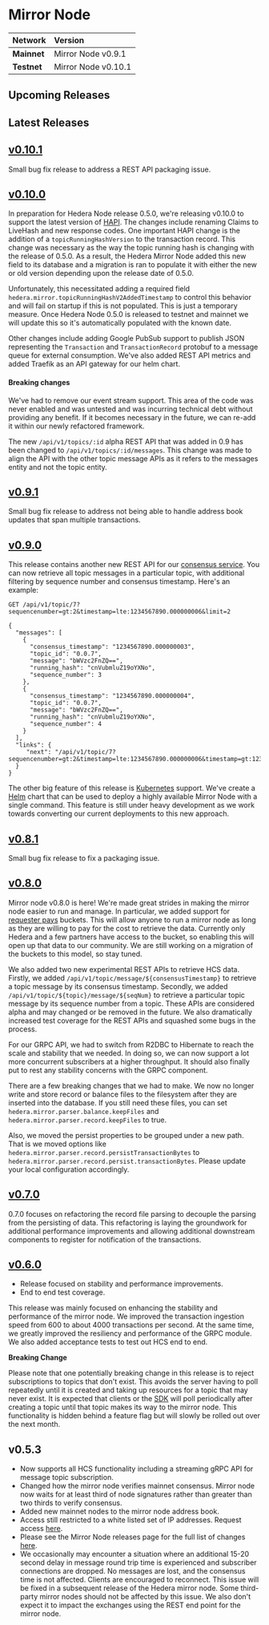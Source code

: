 # Mirror Node

| Network | Version |
| :--- | :--- |
| **Mainnet** | Mirror Node v0.9.1 |
| **Testnet** | Mirror Node v0.10.1 |

## Upcoming Releases

## Latest Releases

## [v0.10.1](https://github.com/hashgraph/hedera-mirror-node/releases/tag/v0.10.1)

Small bug fix release to address a REST API packaging issue.

## [v0.10.0](https://github.com/hashgraph/hedera-mirror-node/releases/tag/v0.10.0)

In preparation for Hedera Node release 0.5.0, we're releasing v0.10.0 to support the latest version of [HAPI](https://docs.hedera.com/guides/docs/hedera-api). The changes include renaming Claims to LiveHash and new response codes. One important HAPI change is the addition of a `topicRunningHashVersion` to the transaction record. This change was necessary as the way the topic running hash is changing with the release of 0.5.0. As a result, the Hedera Mirror Node added this new field to its database and a migration is ran to populate it with either the new or old version depending upon the release date of 0.5.0.

Unfortunately, this necessitated adding a required field `hedera.mirror.topicRunningHashV2AddedTimestamp` to control this behavior and will fail on startup if this is not populated. This is just a temporary measure. Once Hedera Node 0.5.0 is released to testnet and mainnet we will update this so it's automatically populated with the known date.

Other changes include adding Google PubSub support to publish JSON representing the `Transaction` and `TransactionRecord` protobuf to a message queue for external consumption. We've also added REST API metrics and added Traefik as an API gateway for our helm chart.

#### Breaking changes

We've had to remove our event stream support. This area of the code was never enabled and was untested and was incurring technical debt without providing any benefit. If it becomes necessary in the future, we can re-add it within our newly refactored framework.

The new `/api/v1/topics/:id` alpha REST API that was added in 0.9 has been changed to `/api/v1/topics/:id/messages`. This change was made to align the API with the other topic message APIs as it refers to the messages entity and not the topic entity.

## [v0.9.1](https://github.com/hashgraph/hedera-mirror-node/releases/tag/v0.9.1)

Small bug fix release to address not being able to handle address book updates that span multiple transactions.

## [v0.9.0](https://github.com/hashgraph/hedera-mirror-node/releases/tag/v0.9.0)

This release contains another new REST API for our [consensus service](https://www.hedera.com/consensus-service/). You can now retrieve all topic messages in a particular topic, with additional filtering by sequence number and consensus timestamp. Here's an example:

`GET /api/v1/topic/7?sequencenumber=gt:2&timestamp=lte:1234567890.000000006&limit=2`

```text
{
  "messages": [
    {
      "consensus_timestamp": "1234567890.000000003",
      "topic_id": "0.0.7",
      "message": "bWVzc2FnZQ==",
      "running_hash": "cnVubmluZ19oYXNo",
      "sequence_number": 3
    },
    {
      "consensus_timestamp": "1234567890.000000004",
      "topic_id": "0.0.7",
      "message": "bWVzc2FnZQ==",
      "running_hash": "cnVubmluZ19oYXNo",
      "sequence_number": 4
    }
  ],
  "links": {
     "next": "/api/v1/topic/7?sequencenumber=gt:2&timestamp=lte:1234567890.000000006&timestamp=gt:1234567890.000000004&limit=2"
  }
}
```

The other big feature of this release is [Kubernetes](https://kubernetes.io/) support. We've create a [Helm](https://helm.sh/) chart that can be used to deploy a highly available Mirror Node with a single command. This feature is still under heavy development as we work towards converting our current deployments to this new approach.

## [v0.8.1](https://github.com/hashgraph/hedera-mirror-node/releases/tag/v0.8.1)

Small bug fix release to fix a packaging issue.

## [v0.8.0](https://github.com/hashgraph/hedera-mirror-node/releases/tag/v0.8.0)

Mirror node v0.8.0 is here! We're made great strides in making the mirror node easier to run and manage. In particular, we added support for [requester pays](https://docs.aws.amazon.com/AmazonS3/latest/dev/RequesterPaysBuckets.html) buckets. This will allow anyone to run a mirror node as long as they are willing to pay for the cost to retrieve the data. Currently only Hedera and a few partners have access to the bucket, so enabling this will open up that data to our community. We are still working on a migration of the buckets to this model, so stay tuned.

We also added two new experimental REST APIs to retrieve HCS data. Firstly, we added `/api/v1/topic/message/${consensusTimestamp}` to retrieve a topic message by its consensus timestamp. Secondly, we added `/api/v1/topic/${topic}/message/${seqNum}` to retrieve a particular topic message by its sequence number from a topic. These APIs are considered alpha and may changed or be removed in the future. We also dramatically increased test coverage for the REST APIs and squashed some bugs in the process.

For our GRPC API, we had to switch from R2DBC to Hibernate to reach the scale and stability that we needed. In doing so, we can now support a lot more concurrent subscribers at a higher throughput. It should also finally put to rest any stability concerns with the GRPC component.

There are a few breaking changes that we had to make. We now no longer write and store record or balance files to the filesystem after they are inserted into the database. If you still need these files, you can set `hedera.mirror.parser.balance.keepFiles` and `hedera.mirror.parser.record.keepFiles` to true.

Also, we moved the persist properties to be grouped under a new path. That is we moved options like `hedera.mirror.parser.record.persistTransactionBytes` to `hedera.mirror.parser.record.persist.transactionBytes`. Please update your local configuration accordingly.

## [v0.7.0](https://github.com/hashgraph/hedera-mirror-node/releases/tag/v0.7.0)

0.7.0 focuses on refactoring the record file parsing to decouple the parsing from the persisting of data. This refactoring is laying the groundwork for additional performance improvements and allowing additional downstream components to register for notification of the transactions.



## [v0.6.0](https://github.com/hashgraph/hedera-mirror-node/releases/tag/v0.6.0)

* Release focused on stability and performance improvements. 
* End to end test coverage. 

This release was mainly focused on enhancing the stability and performance of the mirror node. We improved the transaction ingestion speed from 600 to about 4000 transactions per second. At the same time, we greatly improved the resiliency and performance of the GRPC module. We also added acceptance tests to test out HCS end to end.

**Breaking Change**

Please note that one potentially breaking change in this release is to reject subscriptions to topics that don't exist. This avoids the server having to poll repeatedly until it is created and taking up resources for a topic that may never exist. It is expected that clients or the [SDK](https://github.com/hashgraph/hedera-sdk-java/issues/367) will poll periodically after creating a topic until that topic makes its way to the mirror node. This functionality is hidden behind a feature flag but will slowly be rolled out over the next month.

## v0.5.3

* Now supports all HCS functionality including a streaming gRPC API for message topic subscription. 
* Changed how the mirror node verifies mainnet consensus. Mirror node now waits for at least third of node signatures rather than greater than two thirds to verify consensus.
*  Added new mainnet nodes to the mirror node address book.
* Access still restricted to a white listed set of IP addresses. Request access [here](https://learn.hedera.com/l/576593/2020-01-13/7z5jb).
* Please see the Mirror Node releases page for the full list of changes [here](https://github.com/hashgraph/hedera-mirror-node/releases).
* We occasionally may encounter a situation where an additional 15-20 second delay in message round trip time is experienced and subscriber connections are dropped. No messages are lost, and the consensus time is not affected. Clients are encouraged to reconnect. This issue will be fixed in a subsequent release of the Hedera mirror node. Some third-party mirror nodes should not be affected by this issue. We also don't expect it to impact the exchanges using the REST end point for the mirror node. 


